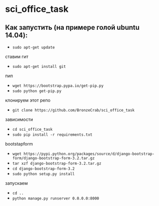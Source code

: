 # sci_office_task

## Как запустить (на примере голой ubuntu 14.04):

-  `sudo apt-get update`

ставим гит

-  `sudo apt-get install git`

пип

-  `wget https://bootstrap.pypa.io/get-pip.py`
-  `sudo python get-pip.py`

клонируем этот репо

-  `git clone https://github.com/BronzeCrab/sci_office_task`

зависимости

-  `cd sci_office_task`
-  `sudo pip install -r requirements.txt`

bootstapform

-  `wget https://pypi.python.org/packages/source/d/django-bootstrap-form/django-bootstrap-form-3.2.tar.gz`
-  `tar xzf django-bootstrap-form-3.2.tar.gz`
-  `cd django-bootstrap-form-3.2`
-  `sudo python setup.py install `

запускаем
-  `cd ..`
- `python manage.py runserver 0.0.0.0:8000`


